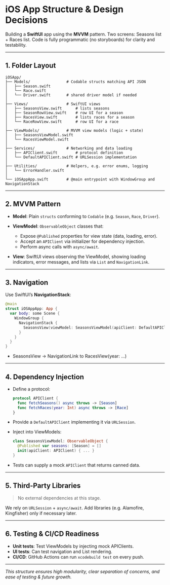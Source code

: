 # iOS App Structure & Design Decisions

Building a **SwiftUI** app using the **MVVM** pattern. Two screens: Seasons list + Races list. Code is fully programmatic (no storyboards) for clarity and testability.

---

## 1. Folder Layout

```
iOSApp/
├── Models/                # Codable structs matching API JSON
│   ├── Season.swift
│   └── Race.swift
│   └── Driver.swift       # shared driver model if needed
│
├── Views/                 # SwiftUI views
│   ├── SeasonsView.swift      # lists seasons
│   ├── SeasonRowView.swift    # row UI for a season
│   ├── RacesView.swift        # lists races for a season
│   └── RaceRowView.swift      # row UI for a race
│
├── ViewModels/            # MVVM view models (logic + state)
│   ├── SeasonsViewModel.swift
│   └── RacesViewModel.swift
│
├── Services/              # Networking and data loading
│   ├── APIClient.swift        # protocol definition
│   └── DefaultAPIClient.swift # URLSession implementation
│
├── Utilities/             # Helpers, e.g. error enums, logging
│   └── ErrorHandler.swift
│
└── iOSAppApp.swift        # @main entrypoint with WindowGroup and NavigationStack
```

---

## 2. MVVM Pattern

* **Model**: Plain `structs` conforming to `Codable` (e.g. `Season`, `Race`, `Driver`).
* **ViewModel**: `ObservableObject` classes that:

  * Expose `@Published` properties for view state (data, loading, error).
  * Accept an `APIClient` via initializer for dependency injection.
  * Perform async calls with `async/await`.
* **View**: SwiftUI views observing the ViewModel, showing loading indicators, error messages, and lists via `List` and `NavigationLink`.

---

## 3. Navigation

Use SwiftUI’s **NavigationStack**:

```swift
@main
struct iOSAppApp: App {
  var body: some Scene {
    WindowGroup {
      NavigationStack {
        SeasonsView(viewModel: SeasonsViewModel(apiClient: DefaultAPIClient()))
      }
    }
  }
}
```

* SeasonsView → NavigationLink to RacesView(year: ...)

---

## 4. Dependency Injection

* Define a protocol:

  ```swift
  protocol APIClient {
    func fetchSeasons() async throws -> [Season]
    func fetchRaces(year: Int) async throws -> [Race]
  }
  ```
* Provide a `DefaultAPIClient` implementing it via `URLSession`.
* Inject into ViewModels:

  ```swift
  class SeasonsViewModel: ObservableObject {
    @Published var seasons: [Season] = []
    init(apiClient: APIClient) { ... }
  }
  ```
* Tests can supply a mock `APIClient` that returns canned data.

---

## 5. Third-Party Libraries

> No external dependencies at this stage.

We rely on `URLSession` + `async/await`. Add libraries (e.g. Alamofire, Kingfisher) only if necessary later.

---

## 6. Testing & CI/CD Readiness

* **Unit tests**: Test ViewModels by injecting mock APIClients.
* **UI tests**: Can test navigation and List rendering.
* **CI/CD**: GitHub Actions can run `xcodebuild test` on every push.

---

*This structure ensures high modularity, clear separation of concerns, and ease of testing & future growth.*
